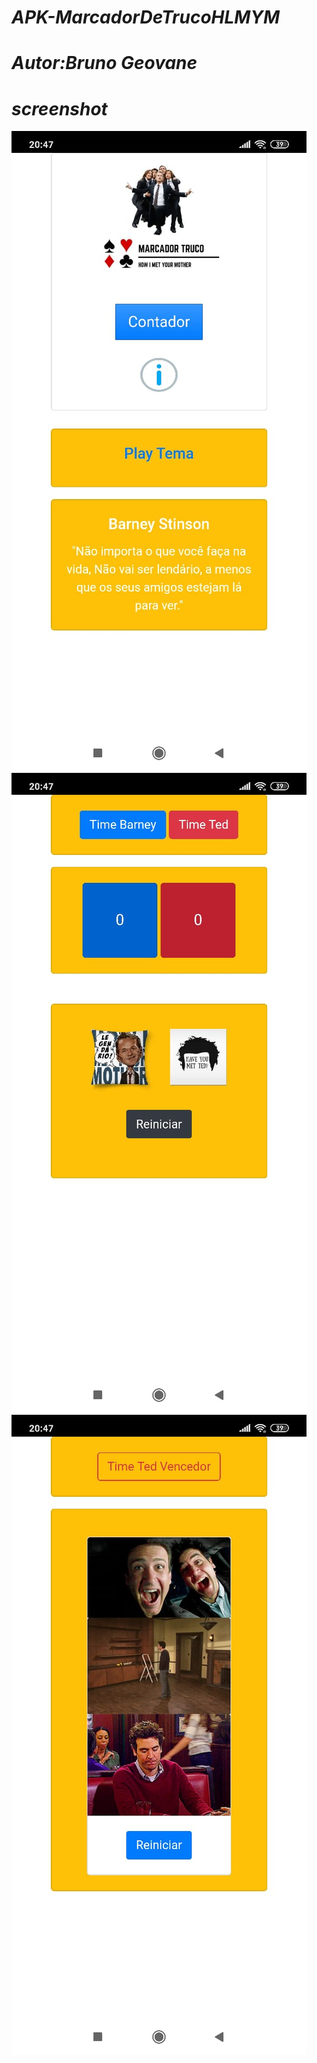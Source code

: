 #  _APK-MarcadorDeTrucoHLMYM_
# _Autor:Bruno Geovane_

# _screenshot_
![Screenshot](1.jpeg)
![Screenshot](2.jpeg)
![Screenshot](3.jpeg)
